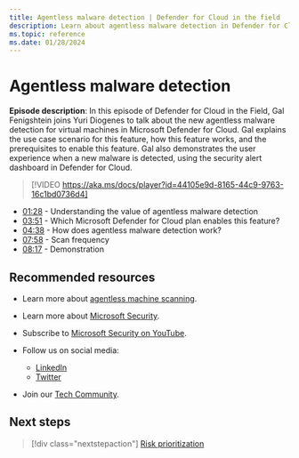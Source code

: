 ```yaml
---
title: Agentless malware detection | Defender for Cloud in the field
description: Learn about agentless malware detection in Defender for Cloud
ms.topic: reference
ms.date: 01/28/2024
---
```


# Agentless malware detection

**Episode description**: In this episode of Defender for Cloud in the Field, Gal Fenigshtein joins Yuri Diogenes to talk about the new agentless malware detection for virtual machines in Microsoft Defender for Cloud. Gal explains the use case scenario for this feature, how this feature works, and the prerequisites to enable this feature. Gal also demonstrates the user experience when a new malware is detected, using the security alert dashboard in Defender for Cloud.

> [!VIDEO https://aka.ms/docs/player?id=44105e9d-8165-44c9-9763-16c1bd0736d4]

- [01:28](/shows/mdc-in-the-field/agentless-malware#time=01m28s) - Understanding the value of agentless malware detection
- [03:51](/shows/mdc-in-the-field/agentless-malware#time=03m51s) - Which Microsoft Defender for Cloud plan enables this feature?
- [04:38](/shows/mdc-in-the-field/agentless-malware#time=04m38s) - How does agentless malware detection work?
- [07:58](/shows/mdc-in-the-field/agentless-malware#time=07m58s) - Scan frequency
- [08:17](/shows/mdc-in-the-field/agentless-malware#time=08m17s) - Demonstration

## Recommended resources

- Learn more about [agentless machine scanning](concept-agentless-data-collection.md).
- Learn more about [Microsoft Security](https://msft.it/6002T9HQY).
- Subscribe to [Microsoft Security on YouTube](https://www.youtube.com/playlist?list=PL3ZTgFEc7LysiX4PfHhdJPR7S8mGO14YS).

- Follow us on social media:

  - [LinkedIn](https://www.linkedin.com/showcase/microsoft-security/)
  - [Twitter](https://twitter.com/msftsecurity)

- Join our [Tech Community](https://aka.ms/SecurityTechCommunity).

## Next steps

> [!div class="nextstepaction"]
> [Risk prioritization](episode-forty-five.md)
